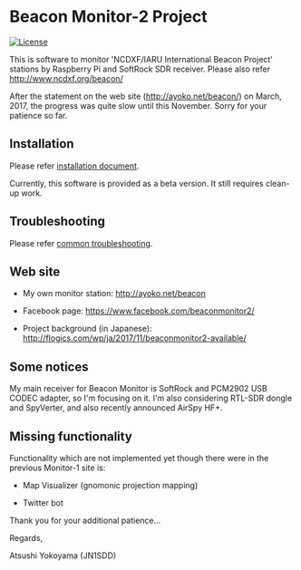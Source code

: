 # Beacon Monitor-2 Project

[![License](https://img.shields.io/badge/License-BSD%202--Clause-orange.svg)](https://opensource.org/licenses/BSD-2-Clause)

This is software to monitor 'NCDXF/IARU International Beacon Project'
stations by Raspberry Pi and SoftRock SDR receiver.  Please also refer
http://www.ncdxf.org/beacon/

After the statement on the web site (http://ayoko.net/beacon/) on
March, 2017, the progress was quite slow until this November.
Sorry for your patience so far.

## Installation

Please refer [installation document](./doc/installation.md).

Currently, this software is provided as a beta version.  It still
requires clean-up work.

## Troubleshooting

Please refer [common troubleshooting](./doc/troubleshooting.md).

## Web site

- My own monitor station: http://ayoko.net/beacon

- Facebook page: https://www.facebook.com/beaconmonitor2/

- Project background (in Japanese): http://flogics.com/wp/ja/2017/11/beaconmonitor2-available/

## Some notices

My main receiver for Beacon Monitor is SoftRock and PCM2902 USB CODEC
adapter, so I'm focusing on it.  I'm also considering RTL-SDR dongle
and SpyVerter, and also recently announced AirSpy HF+.

## Missing functionality

Functionality which are not implemented yet though there were in the
previous Monitor-1 site is:

- Map Visualizer (gnomonic projection mapping)

- Twitter bot

Thank you for your additional patience...

Regards,

Atsushi Yokoyama (JN1SDD)
